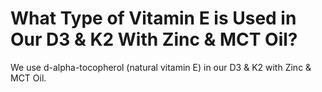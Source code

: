 # What Type of Vitamin E is Used in Our D3 & K2 With Zinc & MCT Oil?

We use d-alpha-tocopherol (natural vitamin E) in our D3 & K2 with Zinc & MCT Oil.